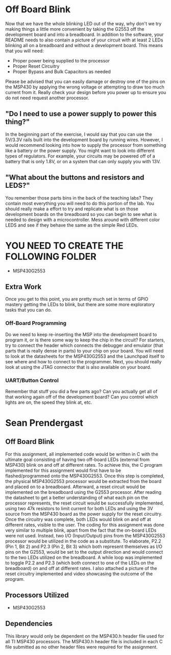 # Off Board Blink
Now that we have the whole blinking LED out of the way, why don't we try making things a little more convenient by taking the G2553 off the development board and into a breadboard. In addition to the software, your README needs to also contain a picture of your circuit with at least 2 LEDs blinking all on a breadboard and without a development board. This means that you will need:
* Proper power being supplied to the processor
* Proper Reset Circuitry
* Proper Bypass and Bulk Capacitors as needed

Please be advised that you can easily damage or destroy one of the pins on the MSP430 by applying the wrong voltage or attempting to draw too much current from it. Really check your design before you power up to ensure you do not need request another processor.

## "Do I need to use a power supply to power this thing?"
In the beginning part of the exercise, I would say that you can use the 5V/3.3V rails built into the development board by running wires. However, I would recommend looking into how to supply the processor from something like a battery or the power supply. You might want to look into different types of regulators. For example, your circuits may be powered off of a battery that is only 1.8V, or on a system that can only supply you with 13V.

## "What about the buttons and resistors and LEDS?"
You remember those parts bins in the back of the teaching labs? They contain most everything you will need to do this portion of the lab. You should really make a effort to try and replicate what is on those development boards on the breadboard so you can begin to see what is needed to design with a microcontroller. Mess around with different color LEDS and see if they behave the same as the simple Red LEDs.

# YOU NEED TO CREATE THE FOLLOWING FOLDER
* MSP430G2553

## Extra Work
Once you get to this point, you are pretty much set in terms of GPIO mastery getting the LEDs to blink, but there are some more exploratory tasks that you can do.

### Off-Board Programming
Do we need to keep re-inserting the MSP into the development board to program it, or is there some way to keep the chip in the circuit? For starters, try to connect the header which connects the debugger and emulator (that parts that is really dense in parts) to your chip on your board. You will need to look at the datasheets for the MSP430G2553 and the Launchpad itself to see where and how to connect to the programmer. Next, you should really look at using the JTAG connector that is also available on your board.

### UART/Button Control
Remember that stuff you did a few parts ago? Can you actually get all of that working again off of the development board? Can you control which lights are on, the speed they blink at, etc.

# Sean Prendergast

## Off Board Blink

For this assignment, all implemented code would be written in C with the ultimate goal consisting of having two off-board LEDs (external from MSP430) blink on and off at different rates. To achieve this, the C program implemented for this assignment would first have to be flashed/programmed onto the MSP430G2553. Once this step is completed, the physical MSP430G2553 processor would be extracted from the board and placed on to a breadboard. Afterward, a reset circuit would be implemented on the breadboard using the G2553 processor. After reading the datasheet to get a better understanding of what each pin on the processor represents, the reset circuit would be successfully implemented, using two 47k resistors to limit current for both LEDs and using the 3V source from the MSP430 board as the power supply for the reset circuitry. Once the circuitry was complete, both LEDs would blink on and off at different rates, visible to the user. The coding for this assignment was done very similar to multiple blink, apart from the fact that the on-board LEDs were not used. Instead, two I/O (Input/Output) pins from the MSP430G2553 processor would be utilized in the code as a substitute. To elaborate, P2.2 (Pin 1, Bit 2) and P2.3 (Pin 2, Bit 3) which both represent themselves as I/O pins on the G2553, would be set to the output direction and would connect to the two LEDs utilized on the breadboard. A while loop was implemented to toggle P2.2 and P2.3 (which both connect to one of the LEDs on the breadboard) on and off at different rates. I also attached a picture of the reset circuitry implemented and video showcasing the outcome of the program.

## Processors Utilized
* MSP430G2553

## Dependencies
This library would only be dependent on the MSP430.h header file used for all TI MSP430 processors. The MSP430.h header file is included in each C file submitted as no other header files were required for the assignment.


